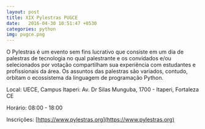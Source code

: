 ```yaml
---
layout: post
title: XIX Pylestras PUGCE
date:   2016-04-30 10:51:47 +0530
categories: python
img: pugce.png
---
```


O Pylestras é um evento sem fins lucrativo que consiste em um​ dia de palestras de tecnologia no qual palestrante e os convidados e/ou selecionados por votação compartilham sua experiência com estudantes e profissionais da área. Os assuntos das palestras são variados, contudo, orbitam o ecossistema da linguagem de programação​ Python.

Local: UECE, Campus Itaperi: Av. Dr Silas Munguba, 1700 - Itaperi, Fortaleza CE

Horário: 08:00 - 18:00

Inscrições: [https://www.pylestras.org](https://www.pylestras.org)
